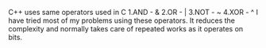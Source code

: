 C++ uses same operators used in C 
     1.AND - &
     2.OR - |
     3.NOT - ~
     4.XOR - ^
I have tried most of my problems using these operators. It reduces the complexity and normally takes care of repeated works as it operates on bits.